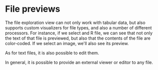 # File previews

The file exploration view can not only work with tabular data, but also supports custom visualizers
for file types, and also a number of different processors. For instance, if we select and R file, we
can see that not only the text of that file is previewed, but also that the contents of the file are
color-coded. If we select an image, we'll also see its preview.

As for text files, it is also possible to edit them.

In general, it is possible to provide an external viewer or editor to any file.